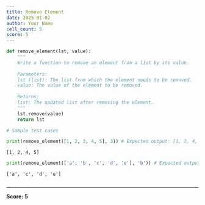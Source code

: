```yaml
---
title: Remove Element
date: 2025-01-02
author: Your Name
cell_count: 5
score: 5
---
```


```python
def remove_element(lst, value):
    """
    Write a function to remove an element from a list by its value.
    
    Parameters:
    lst (list): The list from which the element needs to be removed.
    value: The value of the element to be removed.
    
    Returns:
    list: The updated list after removing the element.
    """
    lst.remove(value)
    return lst
```


```python
# Sample test cases
```


```python
print(remove_element([1, 2, 3, 4, 5], 3)) # Expected output: [1, 2, 4, 5]
```

    [1, 2, 4, 5]



```python
print(remove_element(['a', 'b', 'c', 'd', 'e'], 'b')) # Expected output: ['a', 'c', 'd', 'e']
```

    ['a', 'c', 'd', 'e']



```python

```


---
**Score: 5**

